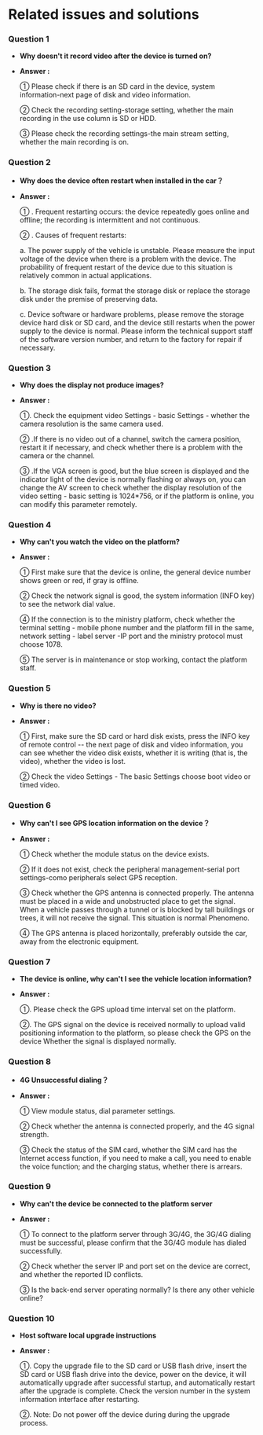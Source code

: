 # Related issues and solutions

### Question 1

* **Why doesn't it record video after the device is turned on?**
* **Answer :** 

    ①	Please check if there is an SD card in the device, system information-next page of disk and video information. 

    ②	Check the recording setting-storage setting, whether the main recording in the use column is SD or HDD. 

    ③	Please check the recording settings-the main stream setting, whether the main recording is on.

### Question 2

* **Why does the device often restart when installed in the car？**
* **Answer :**

    ①	. Frequent restarting occurs: the device repeatedly goes online and offline; the recording is intermittent and not continuous.

    ②	. Causes of frequent restarts:

    a. The power supply of the vehicle is unstable. Please measure the input voltage of the device when there is a problem with the device. The probability of frequent restart of the device due to this situation is relatively common in actual applications.

    b. The storage disk fails, format the storage disk or replace the storage disk under the premise of preserving data.

    c. Device software or hardware problems, please remove the storage device hard disk or SD card, and the device still restarts when the power supply to the device is normal. Please inform the technical support staff of the software version number, and return to the factory for repair if necessary.
       
### Question 3 

* **Why does the display not produce images?**
* **Answer :**
          
    ①. Check the equipment video Settings - basic Settings - whether the camera resolution is the same camera used.

    ② .If there is no video out of a channel, switch the camera position, restart it if necessary, and check whether there is a problem with the camera or the channel.

    ③ .If the VGA screen is good, but the blue screen is displayed and the indicator light of the device is  normally flashing or always on, you can change the AV screen to check whether the display resolution of the video setting - basic setting is 1024*756, or if the platform is online, you can modify this parameter remotely.

### Question 4

* **Why can't you watch the video on the platform?**
* **Answer :**
    
    ① First make sure that the device is online, the general device number shows green or red, if gray is offline.

    ② Check the network signal is good, the system information (INFO key) to see the network dial value.

    ④ If the connection is to the ministry platform, check whether the terminal setting - mobile phone number and the platform fill in the same, network setting - label server -IP port and the ministry protocol must choose 1078.

    ⑤ The server is in maintenance or stop working, contact the platform staff.

### Question 5

* **Why is there no video?**
* **Answer :**
 
    ① First, make sure the SD card or hard disk exists, press the INFO key of remote control -- the next page  of disk and video information, you can see whether the video disk exists, whether it is writing (that is, the video), whether the video is lost.

    ② Check the video Settings - The basic Settings choose boot video or timed video.

### Question 6

* **Why can't I see GPS location information on the device？**
* **Answer :**
    
    ①	Check whether the module status on the device exists.

    ②	If it does not exist, check the peripheral management-serial port settings-como peripherals select GPS reception.

    ③	Check whether the GPS antenna is connected properly. The antenna must be placed in a wide and unobstructed place to get the signal. When a vehicle passes through a tunnel or is blocked by tall buildings or trees, it will not receive the signal. This situation is normal Phenomeno.

    ④	 The GPS antenna is placed horizontally, preferably outside the car, away from the electronic equipment.

### Question 7	 

* **The device is online, why can't I see the vehicle location information?**
* **Answer :**

    ①. Please check the GPS upload time interval set on the platform.

    ②. The GPS signal on the device is received normally to upload valid positioning information to the platform, so please check the GPS on the device Whether the signal is displayed normally.

### Question 8 

* **4G Unsuccessful dialing？**
* **Answer :**

    ①   View module status, dial parameter settings.

    ②   Check whether the antenna is connected properly, and the 4G signal strength.

    ③   Check the status of the SIM card, whether the SIM card has the Internet access function, if you need to make a call, you need to enable the voice function; and the charging status, whether there is arrears.

### Question 9	

* **Why can't the device be connected to the platform server**
* **Answer :**

    ①   To connect to the platform server through 3G/4G, the 3G/4G dialing must be successful, please confirm that the 3G/4G module has dialed successfully.

    ②  Check whether the server IP and port set on the device are correct, and whether the reported ID conflicts.

    ③  Is the back-end server operating normally? Is there any other vehicle online?

### Question 10

* **Host software local upgrade instructions**
* **Answer :**

    ①. Copy the upgrade file to the SD card or USB flash drive, insert the SD card or USB flash drive into the device, power on the device, it will automatically upgrade after successful startup, and automatically restart after the upgrade is complete. Check the version number in the system information interface after restarting.

    ②. Note: Do not power off the device during during the upgrade process.
